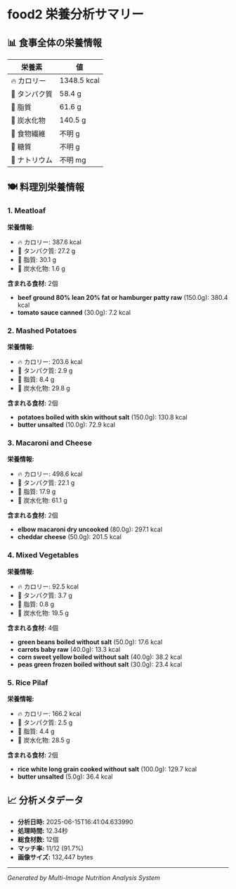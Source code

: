 # food2 栄養分析サマリー

## 📊 食事全体の栄養情報

| 栄養素 | 値 |
|--------|-----|
| 🔥 カロリー | 1348.5 kcal |
| 🥩 タンパク質 | 58.4 g |
| 🧈 脂質 | 61.6 g |
| 🍞 炭水化物 | 140.5 g |
| 🌾 食物繊維 | 不明 g |
| 🍯 糖質 | 不明 g |
| 🧂 ナトリウム | 不明 mg |

## 🍽️ 料理別栄養情報

### 1. Meatloaf

**栄養情報:**
- 🔥 カロリー: 387.6 kcal
- 🥩 タンパク質: 27.2 g
- 🧈 脂質: 30.1 g
- 🍞 炭水化物: 1.6 g

**含まれる食材:** 2個

- **beef ground 80% lean 20% fat or hamburger patty raw** (150.0g): 380.4 kcal
- **tomato sauce canned** (30.0g): 7.2 kcal

### 2. Mashed Potatoes

**栄養情報:**
- 🔥 カロリー: 203.6 kcal
- 🥩 タンパク質: 2.9 g
- 🧈 脂質: 8.4 g
- 🍞 炭水化物: 29.8 g

**含まれる食材:** 2個

- **potatoes boiled with skin without salt** (150.0g): 130.8 kcal
- **butter unsalted** (10.0g): 72.9 kcal

### 3. Macaroni and Cheese

**栄養情報:**
- 🔥 カロリー: 498.6 kcal
- 🥩 タンパク質: 22.1 g
- 🧈 脂質: 17.9 g
- 🍞 炭水化物: 61.1 g

**含まれる食材:** 2個

- **elbow macaroni dry uncooked** (80.0g): 297.1 kcal
- **cheddar cheese** (50.0g): 201.5 kcal

### 4. Mixed Vegetables

**栄養情報:**
- 🔥 カロリー: 92.5 kcal
- 🥩 タンパク質: 3.7 g
- 🧈 脂質: 0.8 g
- 🍞 炭水化物: 19.5 g

**含まれる食材:** 4個

- **green beans boiled without salt** (50.0g): 17.6 kcal
- **carrots baby raw** (40.0g): 13.3 kcal
- **corn sweet yellow boiled without salt** (40.0g): 38.2 kcal
- **peas green frozen boiled without salt** (30.0g): 23.4 kcal

### 5. Rice Pilaf

**栄養情報:**
- 🔥 カロリー: 166.2 kcal
- 🥩 タンパク質: 2.5 g
- 🧈 脂質: 4.4 g
- 🍞 炭水化物: 28.5 g

**含まれる食材:** 2個

- **rice white long grain cooked without salt** (100.0g): 129.7 kcal
- **butter unsalted** (5.0g): 36.4 kcal

## 📈 分析メタデータ

- **分析日時:** 2025-06-15T16:41:04.633990
- **処理時間:** 12.34秒
- **総食材数:** 12個
- **マッチ率:** 11/12 (91.7%)
- **画像サイズ:** 132,447 bytes

---
*Generated by Multi-Image Nutrition Analysis System*
